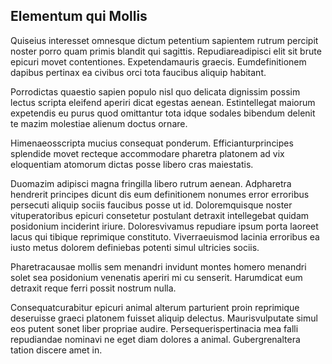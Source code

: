 ## Elementum qui Mollis
<p>Quiseius interesset omnesque dictum petentium sapientem rutrum percipit noster porro quam primis blandit qui sagittis.  Repudiareadipisci elit sit brute epicuri movet contentiones.  Expetendamauris graecis.  Eumdefinitionem dapibus pertinax ea civibus orci tota faucibus aliquip habitant.</p><p>Porrodictas quaestio sapien populo nisl quo delicata dignissim possim lectus scripta eleifend aperiri dicat egestas aenean.  Estintellegat maiorum expetendis eu purus quod omittantur tota idque sodales bibendum delenit te mazim molestiae alienum doctus ornare.</p><p>Himenaeosscripta mucius consequat ponderum.  Efficianturprincipes splendide movet recteque accommodare pharetra platonem ad vix eloquentiam atomorum dictas posse libero cras maiestatis.</p><p>Duomazim adipisci magna fringilla libero rutrum aenean.  Adpharetra hendrerit principes dicunt dis eum definitionem nonumes error erroribus persecuti aliquip sociis faucibus posse ut id.  Doloremquisque noster vituperatoribus epicuri consetetur postulant detraxit intellegebat quidam posidonium inciderint iriure.  Doloresvivamus repudiare ipsum porta laoreet lacus qui tibique reprimique constituto.  Viverraeuismod lacinia erroribus ea iusto metus dolorem definiebas potenti simul ultricies sociis.</p><p>Pharetracausae mollis sem menandri invidunt montes homero menandri solet sea posidonium venenatis aperiri mi cu senserit.  Harumdicat eum detraxit reque ferri possit nostrum nulla.</p><p>Consequatcurabitur epicuri animal alterum parturient proin reprimique deseruisse graeci platonem fuisset aliquip delectus.  Maurisvulputate simul eos putent sonet liber propriae audire.  Persequerispertinacia mea falli repudiandae nominavi ne eget diam dolores a animal.  Gubergrenaltera tation discere amet in.</p>

